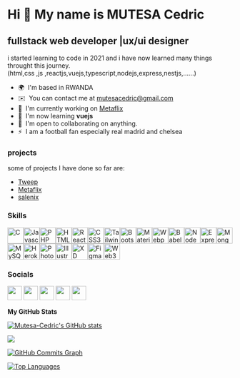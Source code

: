 
Hi 👋 My name is MUTESA Cedric
==============================

fullstack web developer |ux/ui designer
---------------------------------------

i started learning to code in 2021 and i have now learned many things throught this journey.
<br>(html,css ,js ,reactjs,vuejs,typescript,nodejs,express,nestjs,......)

* 🌍  I'm based in RWANDA
* ✉️  You can contact me at [mutesacedric@gmail.com](mailto:mutesacedric@gmail.com)
* 🚀  I'm currently working on [Metaflix](https://metaflix.vercel.app)
* 🧠  I'm now learning **vuejs**
* 🤝  I'm open to collaborating on anything.
* ⚡  I am a football fan especially real madrid and chelsea

### projects

some of projects I have done so far are:
* [Tweep](https://mctweep.vercel.app)
* [Metaflix](https://metaflix.vercel.app)
* [salenix](https://salenix.vercel.app)

### Skills

<p align="left"><a href="https://docs.microsoft.com/en-us/cpp/?view=msvc-170" target="_blank" rel="noreferrer"><img src="https://cdn.jsdelivr.net/gh/devicons/devicon/icons/c/c-plain.svg" width="36" height="36" alt="C" /></a><a href="https://developer.mozilla.org/en-US/docs/Web/JavaScript" target="_blank" rel="noreferrer"><img src="https://cdn.jsdelivr.net/gh/devicons/devicon/icons/javascript/javascript-original.svg" width="36" height="36" alt="Javascript" /></a><a href="https://www.php.net/" target="_blank" rel="noreferrer"><img src="https://cdn.jsdelivr.net/gh/devicons/devicon/icons/php/php-plain.svg" width="36" height="36" alt="PHP" /></a><a href="https://developer.mozilla.org/en-US/docs/Glossary/HTML5" target="_blank" rel="noreferrer"><img src="https://cdn.jsdelivr.net/gh/devicons/devicon/icons/html5/html5-plain.svg" width="36" height="36" alt="HTML5" /></a><a href="https://reactjs.org/" target="_blank" rel="noreferrer"><img src="https://cdn.jsdelivr.net/gh/devicons/devicon/icons/react/react-original.svg" width="36" height="36" alt="React" /></a><a href="https://www.w3.org/TR/CSS/#css" target="_blank" rel="noreferrer"><img src="https://cdn.jsdelivr.net/gh/devicons/devicon/icons/css3/css3-plain.svg" width="36" height="36" alt="CSS3" /></a><a href="https://tailwindcss.com/" target="_blank" rel="noreferrer"><img src="https://cdn.jsdelivr.net/gh/devicons/devicon/icons/tailwindcss/tailwindcss-plain.svg" width="36" height="36" alt="TailwindCSS" /></a><a href="https://getbootstrap.com/" target="_blank" rel="noreferrer"><img src="https://cdn.jsdelivr.net/gh/devicons/devicon/icons/bootstrap/bootstrap-plain.svg" width="36" height="36" alt="Bootstrap" /></a><a href="https://mui.com/" target="_blank" rel="noreferrer"><img src="https://cdn.jsdelivr.net/gh/devicons/devicon/icons/materialui/materialui-original.svg" width="36" height="36" alt="Material UI" /></a><a href="https://webpack.js.org/" target="_blank" rel="noreferrer"><img src="https://cdn.jsdelivr.net/gh/devicons/devicon/icons/webpack/webpack-original.svg" width="36" height="36" alt="Webpack" /></a><a href="https://babeljs.io/" target="_blank" rel="noreferrer"><img src="https://cdn.jsdelivr.net/gh/devicons/devicon/icons/babel/babel-original.svg" width="36" height="36" alt="Babel" /></a><a href="https://nodejs.org/en/" target="_blank" rel="noreferrer"><img src="https://cdn.jsdelivr.net/gh/devicons/devicon/icons/nodejs/nodejs-original.svg" width="36" height="36" alt="NodeJS" /></a><a href="https://expressjs.com/" target="_blank" rel="noreferrer"><img src="https://cdn.jsdelivr.net/gh/devicons/devicon/icons/express/express-original.svg" width="36" height="36" alt="ExpressJS" /></a><a href="https://www.mongodb.com/" target="_blank" rel="noreferrer"><img src="https://cdn.jsdelivr.net/gh/devicons/devicon/icons/mongodb/mongodb-original.svg" width="36" height="36" alt="MongoDB" /></a><a href="https://www.mysql.com/" target="_blank" rel="noreferrer"><img src="https://cdn.jsdelivr.net/gh/devicons/devicon/icons/mysql/mysql-original.svg" width="36" height="36" alt="MySQL" /></a><a href="https://www.heroku.com/" target="_blank" rel="noreferrer"><img src="https://cdn.jsdelivr.net/gh/devicons/devicon/icons/heroku/heroku-original.svg" width="36" height="36" alt="Heroku" /></a><a href="https://www.adobe.com/uk/products/photoshop.html" target="_blank" rel="noreferrer"><img src="https://cdn.jsdelivr.net/gh/devicons/devicon/icons/photoshop/photoshop-plain.svg" width="36" height="36" alt="Photoshop" /></a><a href="adobe.com/uk/products/illustrator.html" target="_blank" rel="noreferrer"><img src="https://cdn.jsdelivr.net/gh/devicons/devicon/icons/illustrator/illustrator-plain.svg" width="36" height="36" alt="Illustrator" /></a><a href="https://www.adobe.com/uk/products/xd.html" target="_blank" rel="noreferrer"><img src="https://cdn.jsdelivr.net/gh/devicons/devicon/icons/xd/xd-plain.svg" width="36" height="36" alt="XD" /></a><a href="https://www.figma.com/" target="_blank" rel="noreferrer"><img src="https://cdn.jsdelivr.net/gh/devicons/devicon/icons/figma/figma-original.svg" width="36" height="36" alt="Figma" /></a><a href="https://web3js.readthedocs.io/en/v1.7.1/#" target="_blank" rel="noreferrer"><img src="https://raw.githubusercontent.com/danielcranney/readme-generator/main/public/icons/skills/web3js-colored.svg" width="36" height="36" alt="Web3Js" /></a></p>
<!-- 
### visits
![Visitor Count](https://profile-counter.glitch.me/{Mutesa-Cedric}/count.svg) -->


### Socials

<p align="left">
<a href="https://www.behance.com/MUTESA Cedric" target="_blank" rel="noreferrer"><img src="https://raw.githubusercontent.com/danielcranney/readme-generator/main/public/icons/socials/behance.svg" width="32" height="32" /></a>
<a href="https://www.facebook.com/hazard.cedlick/" target="_blank" rel="noreferrer"><img src="https://raw.githubusercontent.com/danielcranney/readme-generator/main/public/icons/socials/facebook.svg" width="32" height="32" /></a>
<a href="https://www.github.com/Mutesa-Cedric" target="_blank" rel="noreferrer"><img src="https://raw.githubusercontent.com/danielcranney/readme-generator/main/public/icons/socials/github.svg" width="32" height="32" /></a>
<a href="https://www.linkedin.com/in/Mutesa-Cedric" target="_blank" rel="noreferrer"><img src="https://raw.githubusercontent.com/danielcranney/readme-generator/main/public/icons/socials/linkedin.svg" width="32" height="32" /></a>
<a href="https://www.twitter.com/@CedricMutesa" target="_blank" rel="noreferrer"><img src="https://raw.githubusercontent.com/danielcranney/readme-generator/main/public/icons/socials/twitter.svg" width="32" height="32" /></a>
</p>


<b>My GitHub Stats</b>

<a href="http://www.github.com/Mutesa-Cedric"><img src="https://github-readme-stats.vercel.app/api?username=Mutesa-Cedric&show_icons=true&hide=&count_private=true&title_color=a855f7&text_color=ffffff&icon_color=ec4899&bg_color=0f172a&hide_border=true&show_icons=true" alt="Mutesa-Cedric's GitHub stats" /></a>

<a href="http://www.github.com/Mutesa-Cedric"><img src="https://github-readme-streak-stats.herokuapp.com/?user=Mutesa-Cedric&stroke=ffffff&background=0f172a&ring=a855f7&fire=a855f7&currStreakNum=ffffff&currStreakLabel=a855f7&sideNums=ffffff&sideLabels=ffffff&dates=ffffff&hide_border=true" /></a>

<a href="http://www.github.com/Mutesa-Cedric"><img src="https://activity-graph.herokuapp.com/graph?username=Mutesa-Cedric&bg_color=0f172a&color=ffffff&line=ec4899&point=ffffff&area_color=0f172a&area=true&hide_border=true&custom_title=GitHub%20Commits%20Graph" alt="GitHub Commits Graph" /></a>

<a href="https://github.com/Mutesa-Cedric" align="left"><img src="https://github-readme-stats.vercel.app/api/top-langs/?username=Mutesa-Cedric&langs_count=10&title_color=a855f7&text_color=ffffff&icon_color=ec4899&bg_color=0f172a&hide_border=true&locale=en&custom_title=Top%20%Languages&hide=html" alt="Top Languages" /></a>
